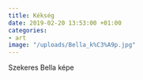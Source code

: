 ```yaml
---
title: Kékség
date: 2019-02-20 13:53:00 +01:00
categories:
- art
image: "/uploads/Bella_k%C3%A9p.jpg"
---
```


Szekeres Bella képe